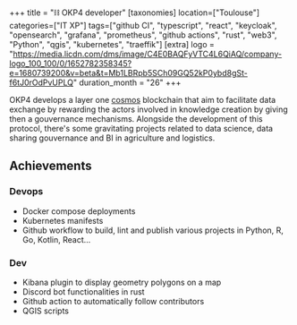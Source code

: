 +++
title = "⛓️ OKP4 developer"
[taxonomies]
location=["Toulouse"]
categories=["IT XP"]
tags=["github CI", "typescript", "react", "keycloak", "opensearch", "grafana", "prometheus", "github actions", "rust", "web3", "Python", "qgis", "kubernetes", "traeffik"]
[extra]
logo = "https://media.licdn.com/dms/image/C4E0BAQFyVTC4L6QiAQ/company-logo_100_100/0/1652782358345?e=1680739200&v=beta&t=Mb1LBRpb5SCh09GQ52kP0ybd8gSt-f6tJ0rOdPvUPLQ"
duration_month = "26"
+++

OKP4 develops a layer one [cosmos](https://github.com/cosmos/cosmos-sdk) blockchain that aim to facilitate data exchange by rewarding the actors involved in knowledge creation <!-- more -->  by giving then a gouvernance mechanisms. Alongside the development of this protocol, there's some gravitating projects related to data science, data sharing gouvernance and BI in agriculture and logistics.

## Achievements

### Devops

- Docker compose deployments
- Kubernetes manifests
- Github workflow to build, lint and publish various projects in Python, R, Go, Kotlin, React...

### Dev

- Kibana plugin to display geometry polygons on a map
- Discord bot functionalities in rust
- Github action to automatically follow contributors
- QGIS scripts
